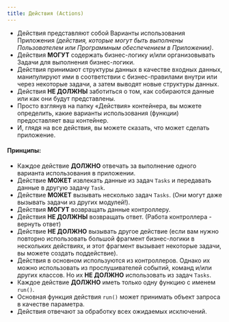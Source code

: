 ```yaml
---
title: Действия (Actions)
---
```


- Действия представляют собой Варианты использования Приложения *(действия, которые могут быть выполнены Пользователем или Программным обеспечением в Приложении)*.
- Действия <else>**МОГУТ**</else> содержать бизнес-логику и/или организовывать Задачи для выполнения бизнес-логики.
- Действия принимают структуры данных в качестве входных данных, манипулируют ими в соответствии с бизнес-правилами внутри или через некоторые задачи, а затем выводят новые структуры данных.
- Действия <false>**НЕ ДОЛЖНЫ**</false> заботиться о том, как собираются данные или как они будут представлены.
- Просто взглянув на папку «Действия» контейнера, вы можете определить, какие варианты использования (функции) предоставляет ваш контейнер.
- И, глядя на все действия, вы можете сказать, что может сделать приложение.

#### Принципы:
- Каждое действие <true>**ДОЛЖНО**</true> отвечать за выполнение одного варианта использования в приложении.
- Действие <else>**МОЖЕТ**</else> извлекать данные из задач <class>`Tasks`</class> и передавать данные в другую задачу <class>`Task`</class>.
- Действие <else>**МОЖЕТ**</else> вызывать несколько задач <class>`Tasks`</class>. (Они могут даже вызывать задачи из других модулей!).
- Действия <else>**МОГУТ**</else> возвращать данные контроллеру.
- Действия <false>**НЕ ДОЛЖНЫ**</false> возвращать ответ. (Работа контроллера - вернуть ответ)
- Действие <false>**НЕ ДОЛЖНО**</false> вызывать другое действие (если вам нужно повторно использовать большой фрагмент бизнес-логики в нескольких действиях, и этот фрагмент вызывает некоторые задачи, вы можете создать поддействие). 
- Действия в основном используются из контроллеров. Однако их можно использовать из прослушивателей событий, команд и/или других классов. Но их <false>**НЕ ДОЛЖНО**</false> использовать из задач <class>`Tasks`</class>.
- Каждое действие <true>**ДОЛЖНО**</true> иметь только одну функцию с именем <func>`run()`</func>.
- Основная функция действия <func>`run()`</func> может принимать объект запроса в качестве параметра.
- Действия отвечают за обработку всех ожидаемых исключений.

